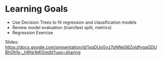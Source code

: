 # Learning Goals

- Use Decision Trees to fit regression and classification models
- Review model evaluation (train/test split, metrics)
- Regression Exercise


Slides:  https://docs.google.com/presentation/d/1xpDUoGyz7pNNeS6ZoldfygaGDUBhOh1s-_h9fgi1kK0/edit?usp=sharing


